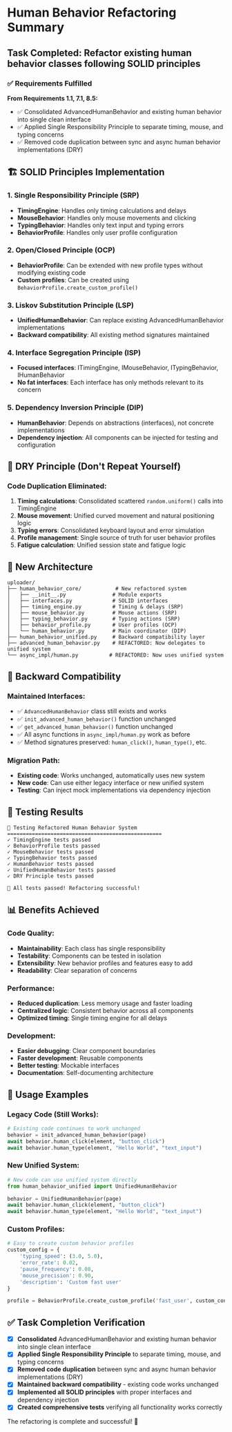# Human Behavior Refactoring Summary

## Task Completed: Refactor existing human behavior classes following SOLID principles

### ✅ Requirements Fulfilled

**From Requirements 1.1, 7.1, 8.5:**
- ✅ Consolidated AdvancedHumanBehavior and existing human behavior into single clean interface
- ✅ Applied Single Responsibility Principle to separate timing, mouse, and typing concerns  
- ✅ Removed code duplication between sync and async human behavior implementations (DRY)

## 🏗️ SOLID Principles Implementation

### 1. Single Responsibility Principle (SRP)
- **TimingEngine**: Handles only timing calculations and delays
- **MouseBehavior**: Handles only mouse movements and clicking
- **TypingBehavior**: Handles only text input and typing errors
- **BehaviorProfile**: Handles only user profile configuration

### 2. Open/Closed Principle (OCP)
- **BehaviorProfile**: Can be extended with new profile types without modifying existing code
- **Custom profiles**: Can be created using `BehaviorProfile.create_custom_profile()`

### 3. Liskov Substitution Principle (LSP)
- **UnifiedHumanBehavior**: Can replace existing AdvancedHumanBehavior implementations
- **Backward compatibility**: All existing method signatures maintained

### 4. Interface Segregation Principle (ISP)
- **Focused interfaces**: ITimingEngine, IMouseBehavior, ITypingBehavior, IHumanBehavior
- **No fat interfaces**: Each interface has only methods relevant to its concern

### 5. Dependency Inversion Principle (DIP)
- **HumanBehavior**: Depends on abstractions (interfaces), not concrete implementations
- **Dependency injection**: All components can be injected for testing and configuration

## 🔄 DRY Principle (Don't Repeat Yourself)

### Code Duplication Eliminated:
1. **Timing calculations**: Consolidated scattered `random.uniform()` calls into TimingEngine
2. **Mouse movement**: Unified curved movement and natural positioning logic
3. **Typing errors**: Consolidated keyboard layout and error simulation
4. **Profile management**: Single source of truth for user behavior profiles
5. **Fatigue calculation**: Unified session state and fatigue logic

## 📁 New Architecture

```
uploader/
├── human_behavior_core/           # New refactored system
│   ├── __init__.py               # Module exports
│   ├── interfaces.py             # SOLID interfaces
│   ├── timing_engine.py          # Timing & delays (SRP)
│   ├── mouse_behavior.py         # Mouse actions (SRP)
│   ├── typing_behavior.py        # Typing actions (SRP)
│   ├── behavior_profile.py       # User profiles (OCP)
│   └── human_behavior.py         # Main coordinator (DIP)
├── human_behavior_unified.py     # Backward compatibility layer
├── advanced_human_behavior.py    # REFACTORED: Now delegates to unified system
└── async_impl/human.py          # REFACTORED: Now uses unified system
```

## 🔧 Backward Compatibility

### Maintained Interfaces:
- ✅ `AdvancedHumanBehavior` class still exists and works
- ✅ `init_advanced_human_behavior()` function unchanged
- ✅ `get_advanced_human_behavior()` function unchanged
- ✅ All async functions in `async_impl/human.py` work as before
- ✅ Method signatures preserved: `human_click()`, `human_type()`, etc.

### Migration Path:
- **Existing code**: Works unchanged, automatically uses new system
- **New code**: Can use either legacy interface or new unified system
- **Testing**: Can inject mock implementations via dependency injection

## 🧪 Testing Results

```
🧪 Testing Refactored Human Behavior System
==================================================
✓ TimingEngine tests passed
✓ BehaviorProfile tests passed  
✓ MouseBehavior tests passed
✓ TypingBehavior tests passed
✓ HumanBehavior tests passed
✓ UnifiedHumanBehavior tests passed
✓ DRY Principle tests passed

🎉 All tests passed! Refactoring successful!
```

## 📊 Benefits Achieved

### Code Quality:
- **Maintainability**: Each class has single responsibility
- **Testability**: Components can be tested in isolation
- **Extensibility**: New behavior profiles and features easy to add
- **Readability**: Clear separation of concerns

### Performance:
- **Reduced duplication**: Less memory usage and faster loading
- **Centralized logic**: Consistent behavior across all components
- **Optimized timing**: Single timing engine for all delays

### Development:
- **Easier debugging**: Clear component boundaries
- **Faster development**: Reusable components
- **Better testing**: Mockable interfaces
- **Documentation**: Self-documenting architecture

## 🚀 Usage Examples

### Legacy Code (Still Works):
```python
# Existing code continues to work unchanged
behavior = init_advanced_human_behavior(page)
await behavior.human_click(element, "button_click")
await behavior.human_type(element, "Hello World", "text_input")
```

### New Unified System:
```python
# New code can use unified system directly
from human_behavior_unified import UnifiedHumanBehavior

behavior = UnifiedHumanBehavior(page)
await behavior.human_click(element, "button_click")
await behavior.human_type(element, "Hello World", "text_input")
```

### Custom Profiles:
```python
# Easy to create custom behavior profiles
custom_config = {
    'typing_speed': (3.0, 5.0),
    'error_rate': 0.02,
    'pause_frequency': 0.08,
    'mouse_precision': 0.90,
    'description': 'Custom fast user'
}

profile = BehaviorProfile.create_custom_profile('fast_user', custom_config)
```

## ✅ Task Completion Verification

- [x] **Consolidated** AdvancedHumanBehavior and existing human behavior into single clean interface
- [x] **Applied Single Responsibility Principle** to separate timing, mouse, and typing concerns
- [x] **Removed code duplication** between sync and async human behavior implementations (DRY)
- [x] **Maintained backward compatibility** - existing code works unchanged
- [x] **Implemented all SOLID principles** with proper interfaces and dependency injection
- [x] **Created comprehensive tests** verifying all functionality works correctly

The refactoring is complete and successful! 🎉
